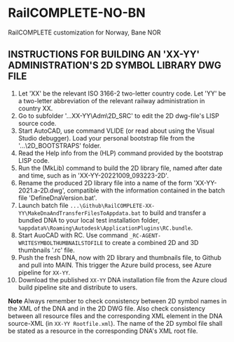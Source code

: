 # RailCOMPLETE-NO-BN
RailCOMPLETE customization for Norway, Bane NOR

## INSTRUCTIONS FOR BUILDING AN 'XX-YY' ADMINISTRATION'S 2D SYMBOL LIBRARY DWG FILE

1. Let 'XX' be the relevant ISO 3166-2 two-letter country code. Let 'YY' be a two-letter abbreviation of the relevant railway administration in country XX.
2. Go to subfolder '...XX-YY\Adm\2D\_SRC' to edit the 2D dwg-file's LISP source code.
3. Start AutoCAD, use command VLIDE (or read about using the Visual Studio debugger). Load your personal bootstrap file from the '...\2D\_BOOTSTRAPS' folder.
4. Read the Help info from the (HLP) command provided by the bootstrap LISP code.
5. Run the (MkLib) command to build the 2D library file, named after date and time, such as in 'XX-YY-20221009_093223-2D'.
6. Rename the produced 2D library file into a name of the form 'XX-YY-2021.a-2D.dwg', compatible with the information contained in the batch file 'DefineDnaVersion.bat'.
7. Launch batch file `...\Github\RailCOMPLETE-XX-YY\MakeDnaAndTransferFilesToAppdata.bat` to build and transfer a bundled DNA to your local test installation folder, `%appdata%\Roaming\Autodesk\ApplicationPlugins\RC.bundle`.
8. Start AuoCAD with RC. Use command `_RC-AGENT-WRITESYMBOLTHUMBNAILSTOFILE` to create a combined 2D and 3D thumbnails '.rc' file.
9. Push the fresh DNA, now with 2D library and thumbnails file, to Github and pull into MAIN. This trigger the Azure build process, see Azure pipeline for `XX-YY`.
10. Download the published `XX-YY` DNA installation file from the Azure cloud build pipeline site and distribute to users.

**Note** Always remember to check consistency between 2D symbol names in the XML of the DNA and in the 2D DWG file. Also check consistency between all resource files and the corresponding XML element in the DNA source-XML (in `XX-YY Rootfile.xml`). The name of the 2D symbol file shall be stated as a resource in the corresponding DNA's XML root file.
